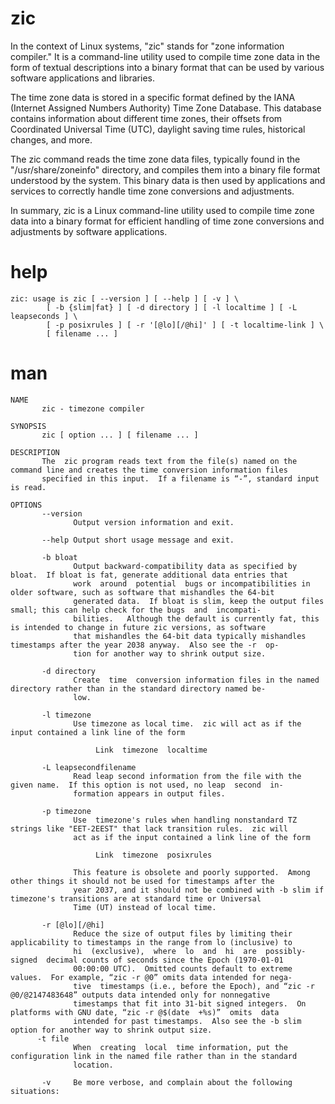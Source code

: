 # zic


In the context of Linux systems, "zic" stands for "zone information compiler." It is a command-line utility used to compile time zone data in the form of textual descriptions into a binary format that can be used by various software applications and libraries.

The time zone data is stored in a specific format defined by the IANA (Internet Assigned Numbers Authority) Time Zone Database. This database contains information about different time zones, their offsets from Coordinated Universal Time (UTC), daylight saving time rules, historical changes, and more.

The zic command reads the time zone data files, typically found in the "/usr/share/zoneinfo" directory, and compiles them into a binary file format understood by the system. This binary data is then used by applications and services to correctly handle time zone conversions and adjustments.

In summary, zic is a Linux command-line utility used to compile time zone data into a binary format for efficient handling of time zone conversions and adjustments by software applications.



# help

```
zic: usage is zic [ --version ] [ --help ] [ -v ] \
        [ -b {slim|fat} ] [ -d directory ] [ -l localtime ] [ -L leapseconds ] \
        [ -p posixrules ] [ -r '[@lo][/@hi]' ] [ -t localtime-link ] \
        [ filename ... ]
```

# man

```
NAME
       zic - timezone compiler

SYNOPSIS
       zic [ option ... ] [ filename ... ]

DESCRIPTION
       The  zic program reads text from the file(s) named on the command line and creates the time conversion information files
       specified in this input.  If a filename is “-”, standard input is read.

OPTIONS
       --version
              Output version information and exit.

       --help Output short usage message and exit.

       -b bloat
              Output backward-compatibility data as specified by bloat.  If bloat is fat, generate additional data entries that
              work  around  potential  bugs or incompatibilities in older software, such as software that mishandles the 64-bit
              generated data.  If bloat is slim, keep the output files small; this can help check for the bugs  and  incompati‐
              bilities.   Although the default is currently fat, this is intended to change in future zic versions, as software
              that mishandles the 64-bit data typically mishandles timestamps after the year 2038 anyway.  Also see the -r  op‐
              tion for another way to shrink output size.

       -d directory
              Create  time  conversion information files in the named directory rather than in the standard directory named be‐
              low.

       -l timezone
              Use timezone as local time.  zic will act as if the input contained a link line of the form

                   Link  timezone  localtime

       -L leapsecondfilename
              Read leap second information from the file with the given name.  If this option is not used, no leap  second  in‐
              formation appears in output files.

       -p timezone
              Use  timezone's rules when handling nonstandard TZ strings like "EET-2EEST" that lack transition rules.  zic will
              act as if the input contained a link line of the form

                   Link  timezone  posixrules

              This feature is obsolete and poorly supported.  Among other things it should not be used for timestamps after the
              year 2037, and it should not be combined with -b slim if timezone's transitions are at standard time or Universal
              Time (UT) instead of local time.

       -r [@lo][/@hi]
              Reduce the size of output files by limiting their applicability to timestamps in the range from lo (inclusive) to
              hi  (exclusive),  where  lo  and  hi  are  possibly-signed  decimal counts of seconds since the Epoch (1970-01-01
              00:00:00 UTC).  Omitted counts default to extreme values.  For example, “zic -r @0” omits data intended for nega‐
              tive  timestamps (i.e., before the Epoch), and “zic -r @0/@2147483648” outputs data intended only for nonnegative
              timestamps that fit into 31-bit signed integers.  On platforms with GNU date, “zic -r @$(date  +%s)”  omits  data
              intended for past timestamps.  Also see the -b slim option for another way to shrink output size.
      -t file
              When  creating  local  time information, put the configuration link in the named file rather than in the standard
              location.

       -v     Be more verbose, and complain about the following situations:

```
